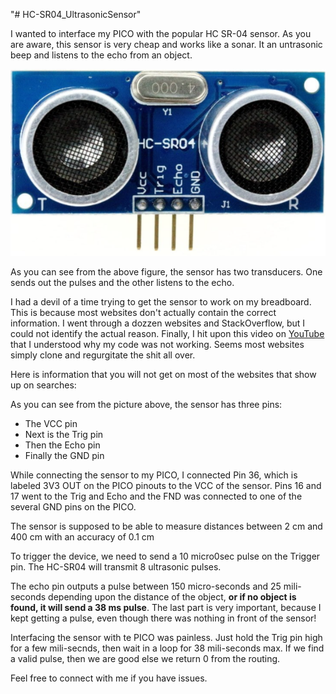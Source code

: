 "# HC-SR04_UltrasonicSensor" 

I wanted to interface my PICO with the popular HC SR-04 sensor. As you are aware, this sensor is very cheap and works like a sonar. It an untrasonic beep and listens to the echo from an object. 

![image](extras/HC-SR04.PNG)

As you can see from the above figure, the sensor has two transducers. One sends out the pulses and the other listens to the echo. 

I had a devil of a time trying to get the sensor to work on my breadboard. This is because most websites don't actually contain the correct information. I went through a dozzen websites and StackOverflow, but I could not identify the actual reason. Finally, I hit upon this video on [YouTube](https://www.youtube.com/watch?v=6F1B_N6LuKw) that I understood why my code was not working. Seems most websites simply clone and regurgitate the shit all over. 

Here is information that you will not get on most of the websites that show up on searches:

As you can see from the picture above, the sensor has three pins:

*    The VCC pin
*    Next is the Trig pin
*    Then the Echo pin
*    Finally the GND pin

While connecting the sensor to my PICO, I connected Pin 36, which is labeled 3V3 OUT on the PICO pinouts to the VCC of the sensor. Pins 16 and 17 went to the Trig and Echo and the FND was connected to one of the several GND pins on the PICO.

The sensor is supposed to be able to measure distances between 2 cm and 400 cm with an accuracy of 0.1 cm
		
To trigger the device, we need to send a 10 micro0sec pulse on the Trigger pin. The HC-SR04 will transmit 8 ultrasonic pulses.
		
The echo pin outputs a pulse between 150 micro-seconds and 25 mili-seconds depending upon the distance of the object, **or if no object is found, it will send a 38 ms pulse**. The last part is very important, because I kept getting a pulse, even though there was nothing in front of the sensor! 

Interfacing the sensor with te PICO was painless. Just hold the Trig pin high for a few mili-secnds, then wait in a loop for 38 mili-seconds max. If we find a valid pulse, then we are good else we return 0 from the routing.

Feel free to connect with me if you have issues.
